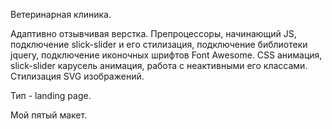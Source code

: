 Ветеринарная клиника.

Адаптивно отзывчивая верстка. Препроцессоры, начинающий JS, подключение slick-slider и его стилизация, подключение библиотеки jquery, подключение иконочных шрифтов Font Awesome. CSS анимация, slick-slider карусель анимация, работа с неактивными его классами. Стилизация SVG изображений.

Тип - landing page.

Мой пятый макет.
